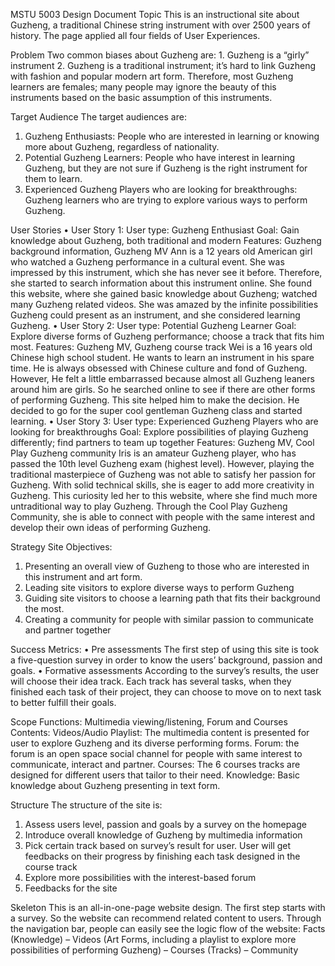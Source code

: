 MSTU 5003 Design Document
Topic
This is an instructional site about Guzheng, a traditional Chinese string instrument with over 2500 years of history. The page applied all four fields of User Experiences.

Problem
Two common biases about Guzheng are: 1. Guzheng is a “girly” instrument 2. Guzheng is a traditional instrument; it’s hard to link Guzheng with fashion and popular modern art form. Therefore, most Guzheng learners are females; many people may ignore the beauty of this instruments based on the basic assumption of this instruments.

Target Audience
The target audiences are:
1.	Guzheng Enthusiasts: People who are interested in learning or knowing more about Guzheng, regardless of nationality.
2.	Potential Guzheng Learners: People who have interest in learning Guzheng, but they are not sure if Guzheng is the right instrument for them to learn.
3.	Experienced Guzheng Players who are looking for breakthroughs: Guzheng learners who are trying to explore various ways to perform Guzheng.

User Stories
•	User Story 1:
User type: Guzheng Enthusiast
Goal: Gain knowledge about Guzheng, both traditional and modern
Features: Guzheng background information, Guzheng MV
Ann is a 12 years old American girl who watched a Guzheng performance in a cultural event. She was impressed by this instrument, which she has never see it before. Therefore, she started to search information about this instrument online. She found this website, where she gained basic knowledge about Guzheng; watched many Guzheng related videos. She was amazed by the infinite possibilities Guzheng could present as an instrument, and she considered learning Guzheng.
•	User Story 2:
User type: Potential Guzheng Learner
Goal: Explore diverse forms of Guzheng performance; choose a track that fits him most.
Features: Guzheng MV, Guzheng course track
Wei is a 16 years old Chinese high school student. He wants to learn an instrument in his spare time. He is always obsessed with Chinese culture and fond of Guzheng. However, He felt a little embarrassed because almost all Guzheng leaners around him are girls. So he searched online to see if there are other forms of performing Guzheng. This site helped him to make the decision. He decided to go for the super cool gentleman Guzheng class and started learning.
•	User Story 3:
User type: Experienced Guzheng Players who are looking for breakthroughs
Goal: Explore possibilities of playing Guzheng differently; find partners to team up together
Features: Guzheng MV, Cool Play Guzheng community
Iris is an amateur Guzheng player, who has passed the 10th level Guzheng exam (highest level). However, playing the traditional masterpiece of Guzheng was not able to satisfy her passion for Guzheng. With solid technical skills, she is eager to add more creativity in Guzheng. This curiosity led her to this website, where she find much more untraditional way to play Guzheng. Through the Cool Play Guzheng Community, she is able to connect with people with the same interest and develop their own ideas of performing Guzheng.

Strategy
Site Objectives:
1.	Presenting an overall view of Guzheng to those who are interested in this instrument and art form.
2.	Leading site visitors to explore diverse ways to perform Guzheng
3.	Guiding site visitors to choose a learning path that fits their background the most.
4.	Creating a community for people with similar passion to communicate and partner together

Success Metrics:
•	Pre assessments
The first step of using this site is took a five-question survey in order to know the users’ background, passion and goals.
•	Formative assessments
According to the survey’s results, the user will choose their idea track. Each track has several tasks, when they finished each task of their project, they can choose to move on to next task to better fulfill their goals.

Scope
Functions:
Multimedia viewing/listening, Forum and Courses
Contents:
Videos/Audio Playlist: The multimedia content is presented for user to explore Guzheng and its diverse performing forms.
Forum: the forum is an open space social channel for people with same interest to communicate, interact and partner.
Courses: The 6 courses tracks are designed for different users that tailor to their need.
Knowledge: Basic knowledge about Guzheng presenting in text form.

Structure
The structure of the site is:
1.	Assess users level, passion and goals by a survey on the homepage
2.	Introduce overall knowledge of Guzheng by multimedia information
3.	Pick certain track based on survey’s result for user. User will get feedbacks on their progress by finishing each task designed in the course track
4.	Explore more possibilities with the interest-based forum
5.	Feedbacks for the site

Skeleton
This is an all-in-one-page website design. The first step starts with a survey. So the website can recommend related content to users. Through the navigation bar, people can easily see the logic flow of the website: Facts (Knowledge) – Videos (Art Forms, including a playlist to explore more possibilities of performing Guzheng) – Courses (Tracks) – Community

